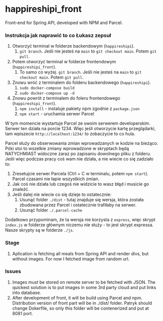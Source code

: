 # happireshipi_front

Front-end for Spring API, developed with NPM and Parcel.

### Instrukcja jak naprawić to co Łukasz zepsuł

1. Otworzyć terminal w folderze backendowym (`happireshipi`).
   1. `git branch`. Jeśli nie jesteś na `main` to `git checkout main`. Potem `git pull`.
2. Potem otworzyć terminal w folderze frontendowym (`happireshipi_front`).
   1. To samo co wyżej. `git branch`. Jeśli nie jesteś na `main` to `git checkout main`. Potem `git pull`.
3. Znowu wróć z terminalem do folderu backendowego (`happireshipi`).
   1. `sudo docker-compose build`
   2. `sudo docker-compose up -d`
4. Znowu powrót z terminalem do foleru frontendowego (`happireshipi_front`).
   1. `npm install` - instaluje pakiety npm zgodnie z `package.json`
   2. `npm start` - uruchamia serwer Parcel

W tym momencie wystartuje Parcel ze swoim serwerem developerskim. Serwer ten działa na porcie 1234. Więc jeśli otworzycie kartę przeglądarki, tam wpiszecie `http://localhost:1234/` to zobaczycie to co hula.

Parcel służy do obserwowania zmian wprowadzanych w kodzie na bieżąco. Póki stoi to wszelkie zmiany wprowadzone w skryptach będą NATYCHMIAST widoczne zaraz po zapisaniu dowolnego pliku z folderu. Jeśli więc podczas pracy coś wam nie działa, a nie wiecie co się zadziało to:

1. Zresetujcie serwer Parcela (Ctrl + C w terminalu, potem `npm start`). Parcel czasami nie łapie wszystkich zmian.
2. Jak coś nie działa lub czegoś nie widzicie to wasz błąd i musicie go znaleźć.
3. Jeśli dalej nie wiecie co się dzieje to ostatecznie:
   1. Usunąć folder `./dist` - tutaj znajduje się wersja, która została zbudowana przez Parcel i ostatecznie trafiłaby na serwer.
   2. Usunąć folder `./.parcel-cache`

Dodatkowo przypominam, że ta wersja nie korzysta z `express`, więc skrypt `index.js` w folderze głównym niczemu nie służy - to jest skrypt expressa. Nasze skrypty są w folderze `./js`.

### Stage

1. Aplication is fetching all meals from Spring API and render divs, but without images. For now I fetched image from random url.

### Issues

1. Images must be stored on remote server to be fetched with JSON. The quickest solution is to put images in some 3rd party cloud and put links into database.
2. After development of front, it will be build using Parcel and npm. Distribution version of front part will be in ./dist/ folder. Patryk should change Dokerfile, so only this folder will be contenerized and put at 8081 port.
